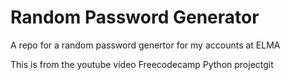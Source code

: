 # Random Password Generator

A repo for a random password genertor for my accounts at ELMA 

This is from the youtube video Freecodecamp Python projectgit 
